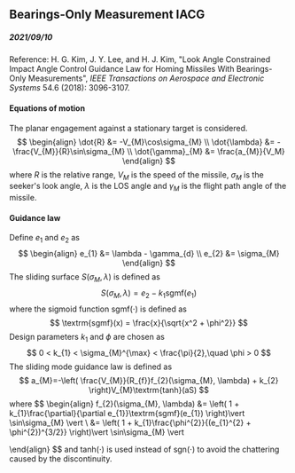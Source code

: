 ## Bearings-Only Measurement IACG

##### 2021/09/10

Reference: H. G. Kim, J. Y. Lee, and H. J. Kim, "Look Angle Constrained Impact Angle Control Guidance Law for Homing Missiles With Bearings-Only Measurements", *IEEE Transactions on Aerospace and Electronic Systems* 54.6 (2018): 3096-3107.



#### Equations of motion

The planar engagement against a stationary target is considered.
$$
\begin{align}
\dot{R} &= -V_{M}\cos\sigma_{M} \\
\dot{\lambda} &= - \frac{V_{M}}{R}\sin\sigma_{M} \\
\dot{\gamma}_{M} &= \frac{a_{M}}{V_M}
\end{align}
$$
where $R$ is the relative range, $V_{M}$ is the speed of the missile, $\sigma_{M}$ is the seeker's look angle, $\lambda$ is the LOS angle and $\gamma_{M}$​ is the flight path angle of the missile.



#### Guidance law

Define $e_{1}$ and $e_{2}$ as
$$
\begin{align}
e_{1} &= \lambda - \gamma_{d} \\
e_{2} &= \sigma_{M}
\end{align}
$$
The sliding surface $S(\sigma_{M}, \lambda)$ is defined as
$$
S(\sigma_{M}, \lambda)=e_{2} - k_{1}\textrm{sgmf}(e_{1})
$$
where the sigmoid function $\textrm{sgmf}(\cdot)$ is defined as
$$
\textrm{sgmf}(x) = \frac{x}{\sqrt{x^2 + \phi^2}}
$$
Design parameters $k_{1}$ and $\phi$​ are chosen as
$$
0 < k_{1} < \sigma_{M}^{\max} < \frac{\pi}{2},\quad \phi > 0
$$
The sliding mode guidance law is defined as
$$
a_{M}=-\left( \frac{V_{M}}{R_{f}}f_{2}(\sigma_{M}, \lambda) + k_{2} \right)V_{M}\textrm{tanh}(aS)
$$
where
$$
\begin{align}
f_{2}(\sigma_{M}, \lambda) &= \left( 1 + k_{1}\frac{\partial}{\partial e_{1}}\textrm{sgmf}(e_{1}) \right)\vert \sin\sigma_{M} \vert \\
&= \left( 1 + k_{1}\frac{\phi^{2}}{(e_{1}^{2} + \phi^{2})^{3/2}} \right)\vert \sin\sigma_{M} \vert

\end{align}
$$
and $\textrm{tanh}(\cdot)$ is used instead of $\textrm{sgn}(\cdot)$​​ to avoid the chattering caused by the discontinuity.

 